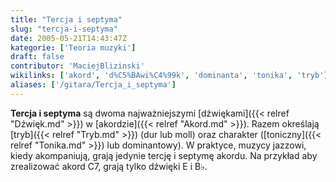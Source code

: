 ```yaml
---
title: "Tercja i septyma"
slug: "tercja-i-septyma"
date: 2005-05-21T14:43:47Z
kategorie: ['Teoria muzyki']
draft: false
contributor: 'MaciejBlizinski'
wikilinks: ['akord', 'd%C5%BAwi%C4%99k', 'dominanta', 'tonika', 'tryb']
aliases: ['/gitara/Tercja_i_septyma']
---
```

**Tercja i septyma** są dwoma najważniejszymi
[dźwiękami]({{< relref "Dźwięk.md" >}}) w [akordzie]({{< relref "Akord.md" >}}). Razem
określają [tryb]({{< relref "Tryb.md" >}}) (dur lub moll) oraz charakter
([toniczny]({{< relref "Tonika.md" >}}) lub dominantowy<!-- link nie odnosił się do niczego: 'Tercja i septyma' ('content/parked/teoria-muzyki/Tercja_i_septyma.md') links to 'dominanta' ('content/parked/teoria-muzyki/dominanta.md') and that does not exist -->).
W praktyce, muzycy jazzowi, kiedy akompaniują, grają jedynie tercję i
septymę akordu. Na przykład aby zrealizować akord C7, grają tylko
dźwięki E i B♭.

